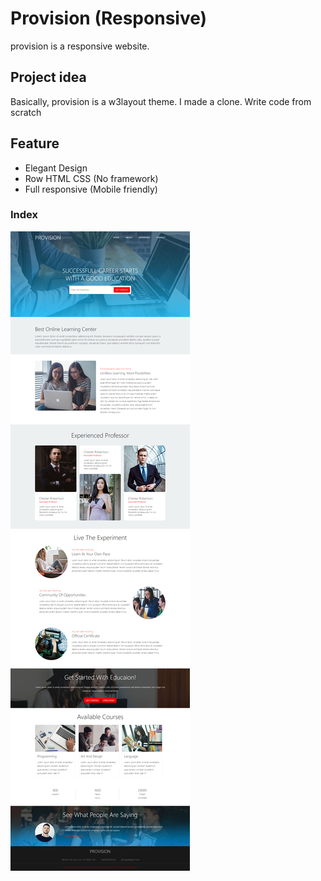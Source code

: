 # Provision (Responsive)

provision is a responsive website.

## Project idea

Basically, provision is a w3layout theme. I made a clone. Write code from scratch


## Feature
* Elegant Design
* Row HTML CSS (No framework)
* Full responsive (Mobile friendly)

### Index

![Index](img/index.png?raw=true 'Title')
